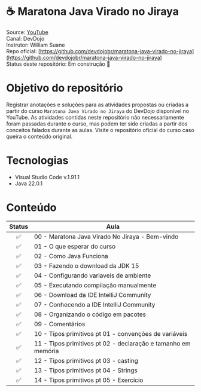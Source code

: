 <h1>☕ Maratona Java Virado no Jiraya</h1>

Source: [YouTube](https://bit.ly/46wWaFr) <br />
Canal: DevDojo <br />
Instrutor: William Suane <br />
Repo oficial: [https://github.com/devdojobr/maratona-java-virado-no-jiraya](https://github.com/devdojobr/maratona-java-virado-no-jiraya) <br />
Status deste repositório: Em construção 🚧


# Objetivo do repositório
Registrar anotações e soluções para as atividades propostas ou criadas a partir do curso `Maratona Java Virado no Jiraya` do DevDojo disponível no YouTube.
As atividades contidas neste repositório não necessariamente foram passadas durante o curso, mas podem ter sido criadas a partir dos conceitos falados durante as aulas. Visite o repositório oficial do curso caso queira o conteúdo original.

# Tecnologias
* Visual Studio Code v.1.91.1
* Java 22.0.1

# Conteúdo

| Status | Aula                                                        |
|:--:    |--                                                           |
|✅      |00 - Maratona Java Virado No Jiraya - Bem-vindo              |
|✅      |01 - O que esperar do curso                                  |
|✅      |02 - Como Java Funciona                                      |
|✅      |03 - Fazendo o download da JDK 15                            |
|✅      |04 - Configurando variaveis de ambiente                      |
|✅      |05 - Executando compilação manualmente                       |
|✅      |06 - Download da IDE IntelliJ Community                      |
|✅      |07 - Conhecendo a IDE IntelliJ Community                     |
|✅      |08 - Organizando o código em pacotes                         |
|✅      |09 - Comentários                                             |
|✅      |10 - Tipos primitivos pt 01 - convenções de variáveis        |
|✅      |11 - Tipos primitivos pt 02 - declaração e tamanho em memória|
|✅      |12 - Tipos primitivos pt 03 - casting                        |
|✅      |13 - Tipos primitivos pt 04 - Strings                        |
|✅      |14 - Tipos primitivos pt 05 - Exercício                      |






